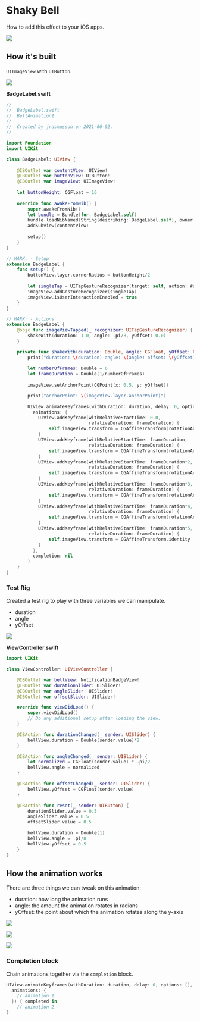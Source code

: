 # Shaky Bell

How to add this effect to your iOS apps.

![](images/demo0.gif)

## How it's built

`UIImageView` with `UIButton`.

![](images/1.png)

**BadgeLabel.swift**

```swift
//
//  BadgeLabel.swift
//  BellAnimation1
//
//  Created by jrasmusson on 2021-06-02.
//

import Foundation
import UIKit

class BadgeLabel: UIView {
        
    @IBOutlet var contentView: UIView!
    @IBOutlet var buttonView: UIButton!
    @IBOutlet var imageView: UIImageView!
    
    let buttonHeight: CGFloat = 16
    
    override func awakeFromNib() {
        super.awakeFromNib()
        let bundle = Bundle(for: BadgeLabel.self)
        bundle.loadNibNamed(String(describing: BadgeLabel.self), owner: self, options: nil)
        addSubview(contentView)
        
        setup()
    }
}

// MARK: - Setup
extension BadgeLabel {
    func setup() {
        buttonView.layer.cornerRadius = buttonHeight/2
        
        let singleTap = UITapGestureRecognizer(target: self, action: #selector(imageViewTapped(_: )))
        imageView.addGestureRecognizer(singleTap)
        imageView.isUserInteractionEnabled = true
    }
}

// MARK: - Actions
extension BadgeLabel {
    @objc func imageViewTapped(_ recognizer: UITapGestureRecognizer) {
        shakeWith(duration: 1.0, angle: .pi/8, yOffset: 0.0)
    }

    private func shakeWith(duration: Double, angle: CGFloat, yOffset: CGFloat) {
        print("duration: \(duration) angle: \(angle) offset: \(yOffset)")
        
        let numberOfFrames: Double = 6
        let frameDuration = Double(1/numberOfFrames)
        
        imageView.setAnchorPoint(CGPoint(x: 0.5, y: yOffset))

        print("anchorPoint: \(imageView.layer.anchorPoint)")

        UIView.animateKeyframes(withDuration: duration, delay: 0, options: [],
          animations: {
            UIView.addKeyframe(withRelativeStartTime: 0.0,
                               relativeDuration: frameDuration) {
                self.imageView.transform = CGAffineTransform(rotationAngle: -angle)
            }
            UIView.addKeyframe(withRelativeStartTime: frameDuration,
                               relativeDuration: frameDuration) {
                self.imageView.transform = CGAffineTransform(rotationAngle: +angle)
            }
            UIView.addKeyframe(withRelativeStartTime: frameDuration*2,
                               relativeDuration: frameDuration) {
                self.imageView.transform = CGAffineTransform(rotationAngle: -angle)
            }
            UIView.addKeyframe(withRelativeStartTime: frameDuration*3,
                               relativeDuration: frameDuration) {
                self.imageView.transform = CGAffineTransform(rotationAngle: +angle)
            }
            UIView.addKeyframe(withRelativeStartTime: frameDuration*4,
                               relativeDuration: frameDuration) {
                self.imageView.transform = CGAffineTransform(rotationAngle: -angle)
            }
            UIView.addKeyframe(withRelativeStartTime: frameDuration*5,
                               relativeDuration: frameDuration) {
                self.imageView.transform = CGAffineTransform.identity
            }
          },
          completion: nil
        )
    }
}
```

### Test Rig

Created a test rig to play with three variables we can manipulate.

- duration
- angle
- yOffset

![](images/demo1.gif)

**ViewController.swift**

```swift
import UIKit

class ViewController: UIViewController {

    @IBOutlet var bellView: NotificationBadgeView!
    @IBOutlet var durationSlider: UISlider!
    @IBOutlet var angleSlider: UISlider!
    @IBOutlet var offsetSlider: UISlider!

    override func viewDidLoad() {
        super.viewDidLoad()
        // Do any additional setup after loading the view.
    }

    @IBAction func durationChanged(_ sender: UISlider) {
        bellView.duration = Double(sender.value)*2
    }

    @IBAction func angleChanged(_ sender: UISlider) {
        let normalized = CGFloat(sender.value) * .pi/2
        bellView.angle = normalized
    }

    @IBAction func offsetChanged(_ sender: UISlider) {
        bellView.yOffset = CGFloat(sender.value)
    }

    @IBAction func reset(_ sender: UIButton) {
        durationSlider.value = 0.5
        angleSlider.value = 0.5
        offsetSlider.value = 0.5

        bellView.duration = Double(1)
        bellView.angle = .pi/8
        bellView.yOffset = 0.5
    }
}
```

## How the animation works

There are three things we can tweak on this animation:

- duration: how long the animation runs
- angle: the amount the animation rotates in radians
- yOffset: the point about which the animation rotates along the y-axis

![](images/duration.png)

![](images/angle.png)

![](images/offset.png)

### Completion block

Chain animations together via the `completion` block.

```swift
UIView.animateKeyframes(withDuration: duration, delay: 0, options: [],
  animations: {
	// animation 1    
  }) { completed in
	// animation 2
}
```